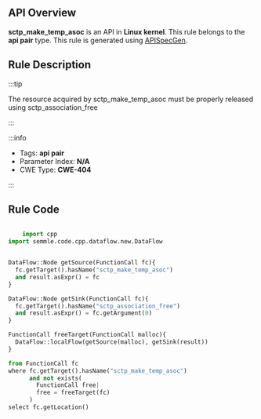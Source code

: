 ---
---


## API Overview
**sctp_make_temp_asoc** is an API in **Linux kernel**. This rule belongs to the **api pair** type. This rule is generated using [APISpecGen](../../tools/APISpecGen).
## Rule Description

:::tip

The resource acquired by sctp_make_temp_asoc must be properly released using sctp_association_free

:::

:::info

- Tags: **api pair**
- Parameter Index: **N/A**
- CWE Type: **CWE-404**

:::

## Rule Code
```python

    import cpp
import semmle.code.cpp.dataflow.new.DataFlow


DataFlow::Node getSource(FunctionCall fc){
  fc.getTarget().hasName("sctp_make_temp_asoc")
  and result.asExpr() = fc
}

DataFlow::Node getSink(FunctionCall fc){
  fc.getTarget().hasName("sctp_association_free")
  and result.asExpr() = fc.getArgument(0)
}

FunctionCall freeTarget(FunctionCall malloc){
  DataFlow::localFlow(getSource(malloc), getSink(result))
}

from FunctionCall fc
where fc.getTarget().hasName("sctp_make_temp_asoc")
      and not exists(
        FunctionCall free| 
        free = freeTarget(fc)
      )
select fc.getLocation()

    
```